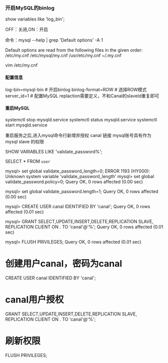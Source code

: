 ### 开启MySQL的binlog

show variables like 'log_bin';

OFF：关闭,ON：开启

命令：mysql --help | grep 'Default options' -A 1

Default options are read from the following files in the given order:
/etc/my.cnf /etc/mysql/my.cnf /usr/etc/my.cnf ~/.my.cnf 

vim /etc/my.cnf

#### 配置信息
log-bin=mysql-bin  # 开启binlog
binlog-format=ROW  # 选择ROW模式
server_id=1        # 配置MySQL replaction需要定义，不和Canal的slaveId重复即可

#### 重启MySQL
systemctl stop mysqld.service
systemctl status mysqld.service
systemctl start mysqld.service

重启服务之后,进入mysql命令行新增并授权 canal 链接 mysql账号具有作为 mysql slave 的权限


SHOW VARIABLES LIKE 'validate_password%';

SELECT * FROM `user`


mysql> set global validate_password_length=0;
ERROR 1193 (HY000): Unknown system variable 'validate_password_length'
mysql> set global validate_password.policy=0;
Query OK, 0 rows affected (0.00 sec)

mysql> set global validate_password.length=1;
Query OK, 0 rows affected (0.00 sec)

mysql> CREATE USER canal IDENTIFIED BY 'canal';
Query OK, 0 rows affected (0.01 sec)

mysql> GRANT SELECT,UPDATE,INSERT,DELETE,REPLICATION SLAVE, REPLICATION CLIENT ON *.* TO 'canal'@'%';
Query OK, 0 rows affected (0.01 sec)

mysql> FLUSH PRIVILEGES;
Query OK, 0 rows affected (0.01 sec)


# 创建用户canal，密码为canal
CREATE USER canal IDENTIFIED BY 'canal';
# canal用户授权
GRANT SELECT,UPDATE,INSERT,DELETE,REPLICATION SLAVE, REPLICATION CLIENT ON *.* TO 'canal'@'%';
# 刷新权限
FLUSH PRIVILEGES;




